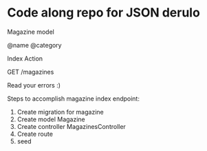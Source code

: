 # Code along repo for JSON derulo

Magazine model

@name
@category

Index Action

GET /magazines

Read your errors :) 

Steps to accomplish magazine index endpoint:
1. Create migration for magazine
1. Create model Magazine
1. Create controller MagazinesController
1. Create route 
1. seed

